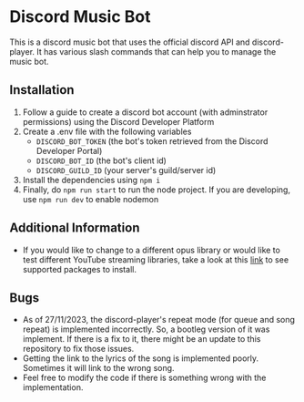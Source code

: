 # Discord Music Bot
This is a discord music bot that uses the official discord API and discord-player. It has various slash commands that can help you to manage the music bot. 

## Installation
1) Follow a guide to create a discord bot account (with adminstrator permissions) using the Discord Developer Platform
2) Create a .env file with the following variables
   - `DISCORD_BOT_TOKEN` (the bot's token retrieved from the Discord Developer Portal)
   - `DISCORD_BOT_ID` (the bot's client id)
   - `DISCORD_GUILD_ID` (your server's guild/server id)
3) Install the dependencies using `npm i`
4) Finally, do `npm run start` to run the node project. If you are developing, use `npm run dev` to enable nodemon

## Additional Information
- If you would like to change to a different opus library or would like to test different YouTube streaming libraries, take a look at this [link](https://discord-player.js.org/guide/welcome/welcome) to see supported packages to install.

## Bugs
- As of 27/11/2023, the discord-player's repeat mode (for queue and song repeat) is implemented incorrectly. So, a bootleg version of it was implement. If there is a fix to it, there might be an update to this repository to fix those issues.
- Getting the link to the lyrics of the song is implemented poorly. Sometimes it will link to the wrong song.
- Feel free to modify the code if there is something wrong with the implementation.